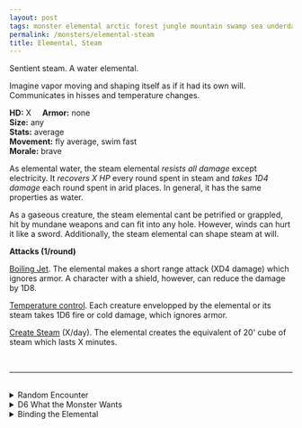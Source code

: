 ```yaml
---
layout: post
tags: monster elemental arctic forest jungle mountain swamp sea underdark magical
permalink: /monsters/elemental-steam
title: Elemental, Steam
---
```


Sentient steam. A water elemental.

Imagine vapor moving and shaping itself as if it had its own will. Communicates in hisses and temperature changes.

**HD:** X  &nbsp; &nbsp;  **Armor:** none <br>
**Size:** any <br>
**Stats:** average <br>
**Movement:** fly average, swim fast <br>
**Morale:** brave <br>

As elemental water, the steam elemental *resists all damage* except electricity. It *recovers X HP* every round spent in steam and *takes 1D4 damage* each round spent in arid places. In general, it has the same properties as water. 

As a gaseous creature, the steam elemental cant be petrified or grappled, hit by mundane weapons and can fit into any hole. However, winds can hurt it like a sword. Additionally, the steam elemental can shape steam at will.

**Attacks (1/round)**

<ins>Boiling Jet</ins>. The elemental makes a short range attack (XD4 damage) which ignores armor. A character with a shield, however, can reduce the damage by 1D8.

<ins>Temperature control</ins>. Each creature envelopped by the elemental or its steam takes 1D6 fire or cold damage, which ignores armor.

<ins>Create Steam</ins> (X/day). The elemental creates the equivalent of 20' cube of steam which lasts X minutes.


<br>

---

<br> 

<details markdown="1">
<summary>Random Encounter</summary>

1. **Monster:** 1 steam elemental.
1. **Lair:** Neverending jet of steam. <br>	&nbsp; OR <br>	**Omen:** The air becomes heavy and humid, the temperature rises and dropples appear everywhere.
1. **Spoor:** A creature wimpers, burt all across its body by steam.
1. **Tracks:** Warm humidity.
1. **Trace:** Constant hot fog.
1. **Trace:** A pale blue shard from a summoning crystal. 

</details>

<details markdown="1">
<summary>D6 What the Monster Wants </summary>

1. Envelop the area in wot solid fog.
1. Protect a steam vent.
1. Fight air.
1. Fight fire
1. Fight earth.
1. Return to steam.

</details>

<details markdown="1">
<summary>Binding the Elemental</summary>
  
You gain a [Spell Dice](https://saltygoo.github.io/class/magic-user#spells), one Doom Point and ...

1. ... you are always steamy.
1. ... fog is against you. 
1. ... you need to rest in warm temperatures. 
1. ... you leave wet tracks.
1. ... you become semi-transparent.
1. ... the spell word Steam. 

If you roll a catastrophe, the elemental is released.

</details>
